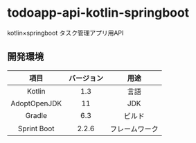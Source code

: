 # todoapp-api-kotlin-springboot
kotlin×springboot タスク管理アプリ用API

## 開発環境
| 項目 | バージョン | 用途 |
|:-----------:|:-----------:|:-----------:|
| Kotlin | 1.3 | 言語 |
| AdoptOpenJDK | 11 | JDK |
| Gradle | 6.3 | ビルド |
| Sprint Boot | 2.2.6 | フレームワーク |
